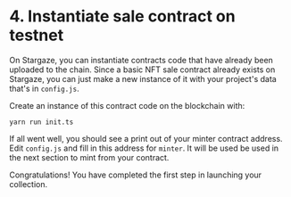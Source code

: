 # 4. Instantiate sale contract on testnet

On Stargaze, you can instantiate contracts code that have already been uploaded to the chain. Since a basic NFT sale contract already exists on Stargaze, you can just make a new instance of it with your project's data that's in `config.js`.

Create an instance of this contract code on the blockchain with:

```
yarn run init.ts
```

If all went well, you should see a print out of your minter contract address. Edit `config.js` and fill in this address for `minter`. It will be used be used in the next section to mint from your contract.

Congratulations! You have completed the first step in launching your collection.
